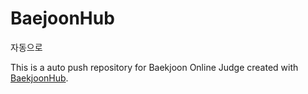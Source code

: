 # BaejoonHub

자동으로



This is a auto push repository for Baekjoon Online Judge created with [BaekjoonHub](https://github.com/BaekjoonHub/BaekjoonHub).
